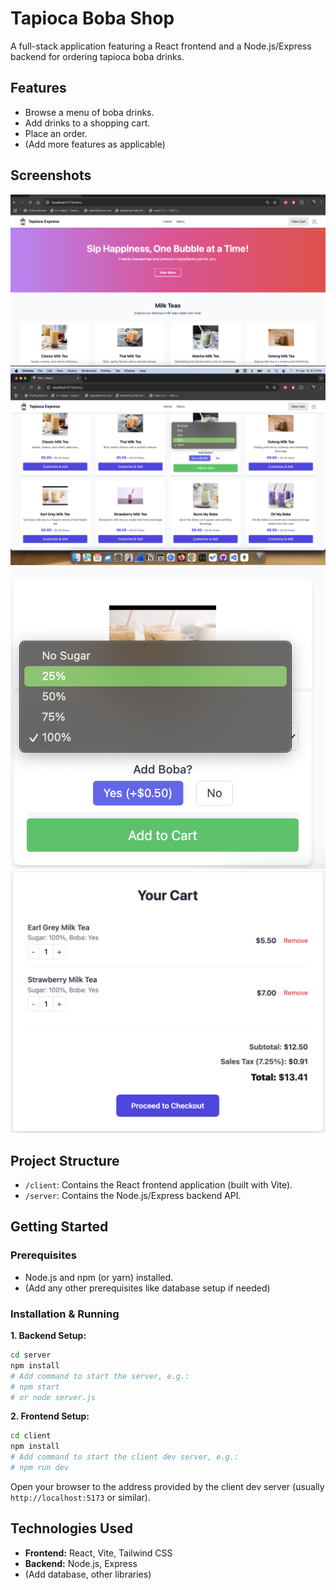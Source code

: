 # Tapioca Boba Shop

A full-stack application featuring a React frontend and a Node.js/Express backend for ordering tapioca boba drinks.

## Features

*   Browse a menu of boba drinks.
*   Add drinks to a shopping cart.
*   Place an order.
*   (Add more features as applicable)

## Screenshots

![Screenshot 1](client/public/pic1.png)
![Screenshot 2](client/public/pic2.png)
![Screenshot 3](client/public/pic3.png)
![Screenshot 4](client/public/pic4.png)

## Project Structure

*   `/client`: Contains the React frontend application (built with Vite).
*   `/server`: Contains the Node.js/Express backend API.

## Getting Started

### Prerequisites

*   Node.js and npm (or yarn) installed.
*   (Add any other prerequisites like database setup if needed)

### Installation & Running

**1. Backend Setup:**

```bash
cd server
npm install
# Add command to start the server, e.g.:
# npm start
# or node server.js
```

**2. Frontend Setup:**

```bash
cd client
npm install
# Add command to start the client dev server, e.g.:
# npm run dev
```

Open your browser to the address provided by the client dev server (usually `http://localhost:5173` or similar).

## Technologies Used

*   **Frontend:** React, Vite, Tailwind CSS
*   **Backend:** Node.js, Express
*   (Add database, other libraries)